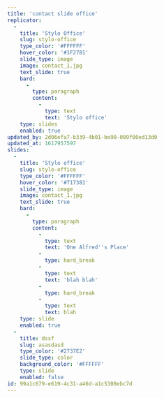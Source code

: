 ```yaml
---
title: 'contact slide office'
replicator:
  -
    title: 'Stylo Office'
    slug: stylo-office
    type_color: '#FFFFFF'
    hover_color: '#1F2781'
    slide_type: image
    image: contact_1.jpg
    text_slide: true
    bard:
      -
        type: paragraph
        content:
          -
            type: text
            text: 'Stylo office'
    type: slides
    enabled: true
updated_by: 2d06efa7-b339-4b01-be90-009f00ed13d0
updated_at: 1617957597
slides:
  -
    title: 'Stylo office'
    slug: stylo-office
    type_color: '#FFFFFF'
    hover_color: '#717381'
    slide_type: image
    image: contact_1.jpg
    text_slide: true
    bard:
      -
        type: paragraph
        content:
          -
            type: text
            text: 'One Alfred''s Place'
          -
            type: hard_break
          -
            type: text
            text: 'blah blah'
          -
            type: hard_break
          -
            type: text
            text: blah
    type: slide
    enabled: true
  -
    title: dssf
    slug: asasdasd
    type_color: '#2737E2'
    slide_type: color
    background_color: '#FFFFFF'
    type: slide
    enabled: false
id: 99a1c679-e619-4c31-a46d-a1c5308ebc7d
---
```


